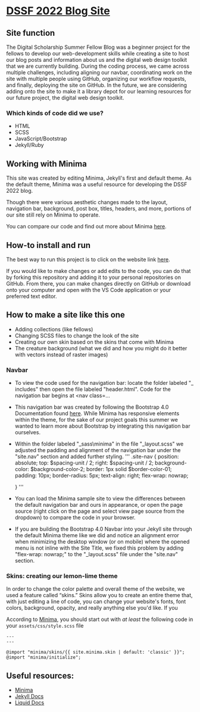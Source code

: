 # [DSSF 2022 Blog Site](https://cboucher01.github.io/dssf-blog/)

## Site function

The Digital Scholarship Summer Fellow Blog was a beginner project for the fellows to develop our web-development skills while creating a site to host our blog posts and information about us and the digital web design toolkit that we are currently building. During the coding process, we came across multiple challenges, including aligning our navbar, coordinating work on the site with multiple people using GitHub, organizing our workflow requests, and finally, deploying the site on GitHub. In the future, we are considering adding onto the site to make it a library depot for our learning resources for our future project, the digital web design toolkit. 

### Which kinds of code did we use?
- HTML
- SCSS
- JavaScript/Bootstrap
- Jekyll/Ruby

## Working with Minima
This site was created by editing Minima, Jekyll's first and default theme. As the default theme, Minima was a useful resource for developing the DSSF 2022 blog.

Though there were various aesthetic changes made to the layout, navigation bar, background, post box, titles, headers, and more, portions of our site still rely on Minima to operate.

You can compare our code and find out more about Minima [here](https://github.com/jekyll/minima).

## How-to install and run
The best way to run this project is to click on the website link [here](https://cboucher01.github.io/dssf-blog/).

If you would like to make changes or add edits to the code, you can do that by forking this repository and adding it to your personal repositories on GitHub. From there, you can make changes directly on GitHub or download onto your computer and open with the VS Code application or your preferred text editor. 

## How to make a site like this one
- Adding collections (like fellows)
- Changing SCSS files to change the look of the site
- Creating our own skin based on the skins that come with Minima
- The creature background (what we did and how you might do it better with vectors instead of raster images)

### Navbar
- To view the code used for the navigation bar: locate the folder labeled "_ includes" then open the file labeled "header.html". Code for the navigation bar begins at <nav class=...
- This navigation bar was created by following the Bootstrap 4.0 Documentation found [here](https://getbootstrap.com/docs/4.0/components/navbar/). While Minima has responsive elements within the theme, for the sake of our project goals this summer we wanted to learn more about Bootstrap by integrating this navigation bar ourselves.
- Within the folder labeled "_sass\minima" in the file "_layout.scss" we adjusted the padding and alignment of the navigation bar under the "site.nav" section and added further styling.
'''
  .site-nav {
    position: absolute;
    top: $spacing-unit / 2;
    right: $spacing-unit / 2;
    background-color: $background-color-2;
    border: 1px solid $border-color-01;
    padding: 10px;
    border-radius: 5px;
    text-align: right;
    flex-wrap: nowrap;
  
    }
'''
- You can load the Minima sample site to view the differences between the default navigation bar and ours in appearance, or open the page source (right click on the page and select view page source from the dropdown) to compare the code in your browser.
- If you are building the Bootstrap 4.0 Navbar into your Jekyll site through the default Minima theme like we did and notice an alignment error when minimizing the desktop window (or on mobile) where the opened menu is not inline with the Site Title, we fixed this problem by adding "flex-wrap: nowrap;" to the "_layout.scss" file under the "site.nav" section. 

### Skins: creating our lemon-lime theme
In order to change the color palette and overall theme of the website, we used a feature called “skins.” Skins allow you to create an entire theme that, with just editing a line of code, you can change your website's fonts, font colors, background, opacity, and really anything else you'd like. If you  

According to [Minima](https://github.com/jekyll/minima), you should start out with *at least* the following code in your `assets/css/style.scss` file
```
---
---

@import "minima/skins/{{ site.minima.skin | default: 'classic' }}";
@import "minima/initialize";
```


## Useful resources:
- [Minima](https://github.com/jekyll/minima)
- [Jekyll Docs](https://jekyllrb.com/docs/)
- [Liquid Docs](https://shopify.github.io/liquid/)
